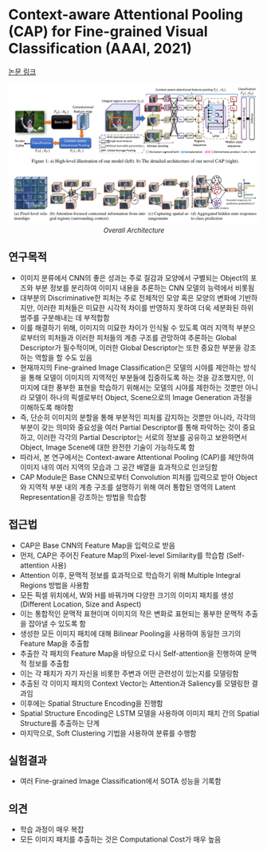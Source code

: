 # Context-aware Attentional Pooling (CAP) for Fine-grained Visual Classification (AAAI, 2021)

[논문 링크](https://ojs.aaai.org/index.php/AAAI/article/view/16176)

<p align="center">
    <img width="600" alt='fig1' src="./img/04_12_01.png?raw=true"></br>
    <em><font size=2>Overall Architecture</font></em>
</p>

## 연구목적
- 이미지 분류에서 CNN의 좋은 성과는 주로 질감과 모양에서 구별되는 Object의 포즈와 부분 정보를 분리하여 이미지 내용을 추론하는 CNN 모델의 능력에서 비롯됨 
- 대부분의 Discriminative한 피처는 주로 전체적인 모양 혹은 모양의 변화에 기반하지만, 이러한 피처들은 미묘한 시각적 차이를 반영하지 못하여 더욱 세분화된 하위 범주를 구분해내는 데 부적합함 
- 이를 해결하기 위해, 이미지의 미묘한 차이가 인식될 수 있도록 여러 지역적 부분으로부터의 피처들과 이러한 피처들의 계층 구조를 관망하여 추론하는 Global Descriptor가 필수적이며, 이러한 Global Descriptor는 또한 중요한 부분을 강조하는 역할을 할 수도 있음 
- 현재까지의 Fine-grained Image Classification은 모델의 시야를 제안하는 방식을 통해 모델이 이미지의 지역적인 부분들에 집중하도록 하는 것을 강조했지만, 이미지에 대한 풍부한 표현을 학습하기 위해서는 모델의 시야를 제한하는 것뿐만 아니라 모델이 하나의 픽셀로부터 Object, Scene으로의 Image Generation 과정을 이해하도록 해야함 
- 즉, 단순히 이미지의 분할을 통해 부분적인 피처를 감지하는 것뿐만 아니라, 각각의 부분이 갖는 의미와 중요성을 여러 Partial Descriptor를 통해 파악하는 것이 중요하고, 이러한 각각의 Partial Descriptor는 서로의 정보를 공유하고 보완하면서 Object, Image Scene에 대한 완전한 기술이 가능하도록 함 
- 따라서, 본 연구에서는 Context-aware Attentional Pooling (CAP)를 제안하여 이미지 내의 여러 지역의 모습과 그 공간 배열을 효과적으로 인코딩함 
- CAP Module은 Base CNN으로부터 Convolution 피처를 입력으로 받아 Object와 지역적 부분 내의 계층 구조를 설명하기 위해 여러 통합된 영역의 Latent Representation을 강조하는 방법을 학습함 

## 접근법
- CAP은 Base CNN의 Feature Map을 입력으로 받음 
- 먼저, CAP은 주어진 Feature Map의 Pixel-level Similarity를 학습함 (Self-attention 사용) 
- Attention 이후, 문맥적 정보를 효과적으로 학습하기 위해 Multiple Integral Regions 방법을 사용함 
- 모든 픽셀 위치에서, W와 H를 바꿔가며 다양한 크기의 이미지 패치를 생성 (Different Location, Size and Aspect) 
- 이는 통합적인 문맥적 표현이며 이미지의 작은 변화로 표현되는 풍부한 문맥적 추출을 잡아낼 수 있도록 함 
- 생성한 모든 이미지 패치에 대해 Bilinear Pooling을 사용하여 동일한 크기의 Feature Map을 추출함 
- 추출한 각 패치의 Feature Map을 바탕으로 다시 Self-attention을 진행하여 문맥적 정보를 추출함 
- 이는 각 패치가 자기 자신을 비롯한 주변과 어떤 관련성이 있는지를 모델링함 
- 추출된 각 이미지 패치의 Context Vector는 Attention과 Saliency를 모델링한 결과임 
- 이후에는 Spatial Structure Encoding을 진행함 
- Spatial Structure Encoding은 LSTM 모델을 사용하여 이미지 패치 간의 Spatial Structure를 추출하는 단계 
- 마지막으로, Soft Clustering 기법을 사용하여 분류를 수행함 

## 실험결과
- 여러 Fine-grained Image Classification에서 SOTA 성능을 기록함 

## 의견
- 학습 과정이 매우 복잡 
- 모든 이미지 패치를 추출하는 것은 Computational Cost가 매우 높음 